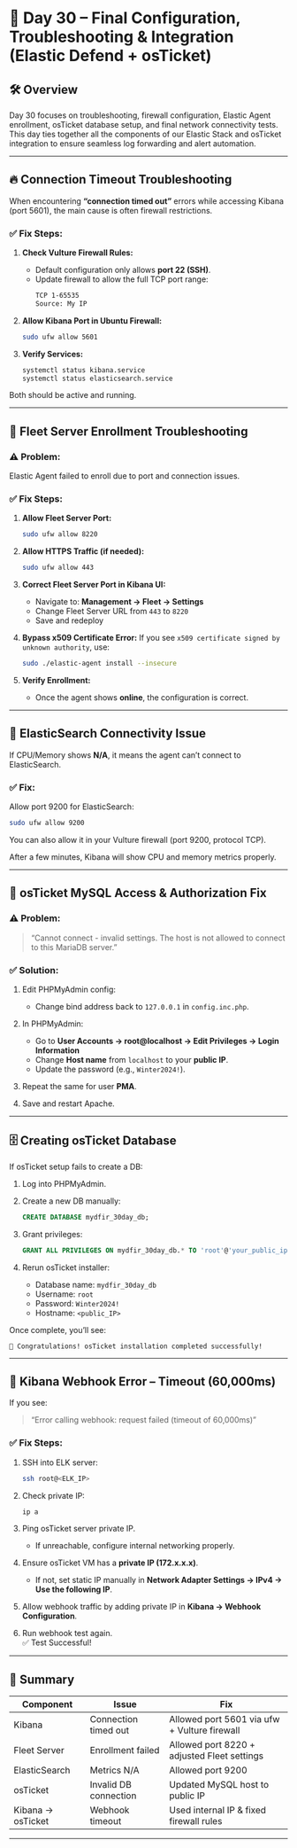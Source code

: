 # 🧠 Day 30 – Final Configuration, Troubleshooting & Integration (Elastic Defend + osTicket)

## 🛠️ Overview

Day 30 focuses on troubleshooting, firewall configuration, Elastic Agent enrollment, osTicket database setup, and final network connectivity tests. This day ties together all the components of our Elastic Stack and osTicket integration to ensure seamless log forwarding and alert automation.

---

## 🔥 Connection Timeout Troubleshooting

When encountering **“connection timed out”** errors while accessing Kibana (port 5601), the main cause is often firewall restrictions.

### ✅ Fix Steps:

1. **Check Vulture Firewall Rules:**

   - Default configuration only allows **port 22 (SSH)**.
   - Update firewall to allow the full TCP port range:
     ```bash
     TCP 1-65535
     Source: My IP
     ```

2. **Allow Kibana Port in Ubuntu Firewall:**

   ```bash
   sudo ufw allow 5601
   ```

3. **Verify Services:**
   ```bash
   systemctl status kibana.service
   systemctl status elasticsearch.service
   ```

Both should be active and running.

---

## 🧩 Fleet Server Enrollment Troubleshooting

### ⚠️ Problem:

Elastic Agent failed to enroll due to port and connection issues.

### ✅ Fix Steps:

1. **Allow Fleet Server Port:**

   ```bash
   sudo ufw allow 8220
   ```

2. **Allow HTTPS Traffic (if needed):**

   ```bash
   sudo ufw allow 443
   ```

3. **Correct Fleet Server Port in Kibana UI:**

   - Navigate to: **Management → Fleet → Settings**
   - Change Fleet Server URL from `443` to `8220`
   - Save and redeploy

4. **Bypass x509 Certificate Error:**
   If you see `x509 certificate signed by unknown authority`, use:

   ```bash
   sudo ./elastic-agent install --insecure
   ```

5. **Verify Enrollment:**
   - Once the agent shows **online**, the configuration is correct.

---

## 🧱 ElasticSearch Connectivity Issue

If CPU/Memory shows **N/A**, it means the agent can’t connect to ElasticSearch.

### ✅ Fix:

Allow port 9200 for ElasticSearch:

```bash
sudo ufw allow 9200
```

You can also allow it in your Vulture firewall (port 9200, protocol TCP).

After a few minutes, Kibana will show CPU and memory metrics properly.

---

## 💾 osTicket MySQL Access & Authorization Fix

### ⚠️ Problem:

> “Cannot connect - invalid settings. The host is not allowed to connect to this MariaDB server.”

### ✅ Solution:

1. Edit PHPMyAdmin config:

   - Change bind address back to `127.0.0.1` in `config.inc.php`.

2. In PHPMyAdmin:

   - Go to **User Accounts → root@localhost → Edit Privileges → Login Information**
   - Change **Host name** from `localhost` to your **public IP**.
   - Update the password (e.g., `Winter2024!`).

3. Repeat the same for user **PMA**.

4. Save and restart Apache.

---

## 🗄️ Creating osTicket Database

If osTicket setup fails to create a DB:

1. Log into PHPMyAdmin.
2. Create a new DB manually:
   ```sql
   CREATE DATABASE mydfir_30day_db;
   ```
3. Grant privileges:

   ```sql
   GRANT ALL PRIVILEGES ON mydfir_30day_db.* TO 'root'@'your_public_ip';
   ```

4. Rerun osTicket installer:
   - Database name: `mydfir_30day_db`
   - Username: `root`
   - Password: `Winter2024!`
   - Hostname: `<public_IP>`

Once complete, you’ll see:

```
🎉 Congratulations! osTicket installation completed successfully!
```

---

## 🔔 Kibana Webhook Error – Timeout (60,000ms)

If you see:

> “Error calling webhook: request failed (timeout of 60,000ms)”

### ✅ Fix Steps:

1. SSH into ELK server:
   ```bash
   ssh root@<ELK_IP>
   ```
2. Check private IP:
   ```bash
   ip a
   ```
3. Ping osTicket server private IP.

   - If unreachable, configure internal networking properly.

4. Ensure osTicket VM has a **private IP (172.x.x.x)**.

   - If not, set static IP manually in **Network Adapter Settings → IPv4 → Use the following IP**.

5. Allow webhook traffic by adding private IP in **Kibana → Webhook Configuration**.

6. Run webhook test again.  
   ✅ Test Successful!

---

## 🧠 Summary

| Component         | Issue                 | Fix                                          |
| ----------------- | --------------------- | -------------------------------------------- |
| Kibana            | Connection timed out  | Allowed port 5601 via ufw + Vulture firewall |
| Fleet Server      | Enrollment failed     | Allowed port 8220 + adjusted Fleet settings  |
| ElasticSearch     | Metrics N/A           | Allowed port 9200                            |
| osTicket          | Invalid DB connection | Updated MySQL host to public IP              |
| Kibana → osTicket | Webhook timeout       | Used internal IP & fixed firewall rules      |

---
